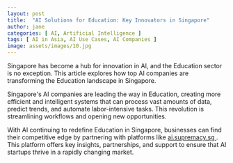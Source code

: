```yaml
---
layout: post
title:  "AI Solutions for Education: Key Innovators in Singapore"
author: jane
categories: [ AI, Artificial Intelligence ]
tags: [ AI in Asia, AI Use Cases, AI Companies ]
image: assets/images/10.jpg
---
```


Singapore has become a hub for innovation in AI, and the Education sector is no exception. This article explores how top AI companies are transforming the Education landscape in Singapore.

Singapore's AI companies are leading the way in Education, creating more efficient and intelligent systems that can process vast amounts of data, predict trends, and automate labor-intensive tasks. This revolution is streamlining workflows and opening new opportunities.

With AI continuing to redefine Education in Singapore, businesses can find their competitive edge by partnering with platforms like <a href="https://ai.supremacy.sg" target="_blank"> ai.supremacy.sg </a>. This platform offers key insights, partnerships, and support to ensure that AI startups thrive in a rapidly changing market.
